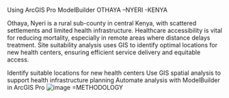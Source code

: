 Using ArcGIS Pro ModelBuilder
OTHAYA –NYERI -KENYA


Othaya, Nyeri is a rural sub-county in central Kenya, with scattered settlements and limited health infrastructure.
Healthcare accessibility is vital for reducing mortality, especially in remote areas where distance delays treatment.
Site suitability analysis uses GIS to identify optimal locations for new health centers, ensuring efficient service delivery and equitable access.

Identify suitable locations for new health centers
Use GIS spatial analysis to support health infrastructure planning
Automate analysis with ModelBuilder in ArcGIS Pro
![image](https://github.com/user-attachments/assets/0f831247-8e60-40f5-8ee3-e56efdb3c2ea) =METHODOLOGY

